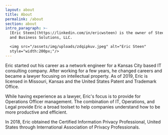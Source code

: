 ```yaml
---
layout: about
title: About
permalink: /about
section: about
intro_paragraph: >-
  [Eric Steen](https://linkedin.com/in/ericwsteen) is the owner of Steen Legal
  and Business Solutions, LLC. 

  <img src="/assets/img/uploads/zdqipkuv.jpeg" alt="Eric Steen"
  style="width:200px;"/>
---
```

Eric started out his career as a network engineer for a Kansas City based IT consulting company. After working for a few years, he changed careers and became a lawyer focusing on intellectual property. As of 2019, Eric is licensed in Missouri, Kansas and the United States Patent and Trademark Office.

While having experience as a lawyer, Eric's focus is to provide for Operations Officer management. The combination of IT, Operations, and Legal provide Eric a broad toolset to help companies understand how to be more productive and efficient.

In 2018, Eric obtained the Certified Information Privacy Professional, United States through International Association of Privacy Professionals. 
